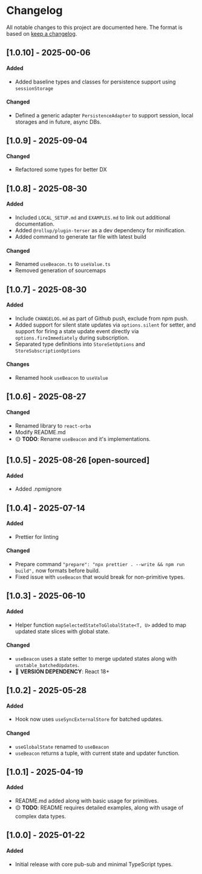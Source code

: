 # Changelog

All notable changes to this project are documented here. The format is based on
[keep a changelog](https://keepachangelog.com/en/1.1.0/).

## [1.0.10] - 2025-00-06

#### Added

- Added baseline types and classes for persistence support using `sessionStorage`

#### Changed

- Defined a generic adapter `PersistenceAdapter` to support session, local storages and in future, async DBs.

## [1.0.9] - 2025-09-04

#### Changed

- Refactored some types for better DX

## [1.0.8] - 2025-08-30

#### Added

- Included `LOCAL_SETUP.md` and `EXAMPLES.md` to link out additional documentation.
- Added `@rollup/plugin-terser` as a dev dependency for minification.
- Added command to generate tar file with latest build

#### Changed

- Renamed `useBeacon.ts` to `useValue.ts`
- Removed generation of sourcemaps

## [1.0.7] - 2025-08-30

#### Added

- Include `CHANGELOG.md` as part of Github push, exclude from npm push.
- Added support for silent state updates via `options.silent` for setter, and support for firing a
  state update event directly via `options.fireImmediately` during subscription.
- Separated type definitions into `StoreSetOptions` and `StoreSubscriptionOptions`

#### Changes

- Renamed hook `useBeacon` to `useValue`

## [1.0.6] - 2025-08-27

#### Changed

- Renamed library to `react-orba`
- Modify README.md
- 🟡 **TODO**: Rename `useBeacon` and it's implementations.

## [1.0.5] - 2025-08-26 [open-sourced]

#### Added

- Added .npmignore

## [1.0.4] - 2025-07-14

#### Added

- Prettier for linting

#### Changed

- Prepare command `"prepare": "npx prettier . --write && npm run build",` now formats before build.
- Fixed issue with `useBeacon` that would break for non-primitive types.

## [1.0.3] - 2025-06-10

#### Added

- Helper function `mapSelectedStateToGlobalState<T, U>` added to map updated state slices with
  global state.

#### Changed

- `useBeacon` uses a state setter to merge updated states along with `unstable_batchedUpdates`.
- 🔴 **VERSION DEPENDENCY**: React 18+

## [1.0.2] - 2025-05-28

#### Added

- Hook now uses `useSyncExternalStore` for batched updates.

#### Changed

- `useGlobalState` renamed to `useBeacon`
- `useBeacon` returns a tuple, with current state and updater function.

## [1.0.1] - 2025-04-19

#### Added

- README.md added along with basic usage for primitives.
- 🟡 **TODO**: README requires detailed examples, along with usage of complex data types.

## [1.0.0] - 2025-01-22

#### Added

- Initial release with core pub-sub and minimal TypeScript types.

